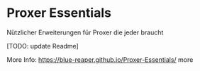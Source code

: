 # Proxer Essentials
Nützlicher Erweiterungen für Proxer die jeder braucht

[TODO: update Readme]

More Info: https://blue-reaper.github.io/Proxer-Essentials/
more
